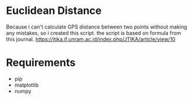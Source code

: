 # Euclidean Distance

Because i can't calculate GPS distance between two points without making any mistakes, so i created this script.
the script is based on formula from this journal. https://jtika.if.unram.ac.id/index.php/JTIKA/article/view/10

# Requirements 
- pip
- matplotlib
- numpy

